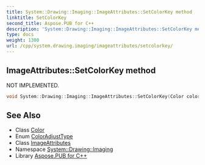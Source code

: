 ```yaml
---
title: System::Drawing::Imaging::ImageAttributes::SetColorKey method
linktitle: SetColorKey
second_title: Aspose.PUB for C++
description: 'System::Drawing::Imaging::ImageAttributes::SetColorKey method. NOT IMPLEMENTED in C++.'
type: docs
weight: 1300
url: /cpp/system.drawing.imaging/imageattributes/setcolorkey/
---
```

## ImageAttributes::SetColorKey method


NOT IMPLEMENTED.

```cpp
void System::Drawing::Imaging::ImageAttributes::SetColorKey(Color colorLow, Color colorHigh, ColorAdjustType type=ColorAdjustType::Default)
```


## See Also

* Class [Color](../../../system.drawing/color/)
* Enum [ColorAdjustType](../../coloradjusttype/)
* Class [ImageAttributes](../)
* Namespace [System::Drawing::Imaging](../../)
* Library [Aspose.PUB for C++](../../../)
